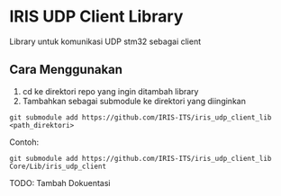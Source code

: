 # IRIS UDP Client Library
Library untuk komunikasi UDP stm32 sebagai client

## Cara Menggunakan
1. cd ke direktori repo yang ingin ditambah library
1. Tambahkan sebagai submodule ke direktori yang diinginkan
```git
git submodule add https://github.com/IRIS-ITS/iris_udp_client_lib <path_direktori>
```
Contoh:
```git
git submodule add https://github.com/IRIS-ITS/iris_udp_client_lib Core/Lib/iris_udp_client
```

TODO: Tambah Dokuentasi
